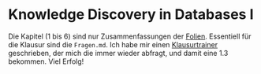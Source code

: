 # Knowledge Discovery in Databases I

Die Kapitel (1 bis 6) sind nur Zusammenfassungen der [Folien](http://www.dbs.ifi.lmu.de/cms/studium_lehre/lehre_master/kdd1718/index.html). Essentiell für die Klausur sind die `Fragen.md`. Ich habe mir einen [Klausurtrainer](https://github.com/batzner/unistuff/blob/master/exam_trainer.py) geschrieben, der mich die immer wieder abfragt, und damit eine 1.3 bekommen. Viel Erfolg!
